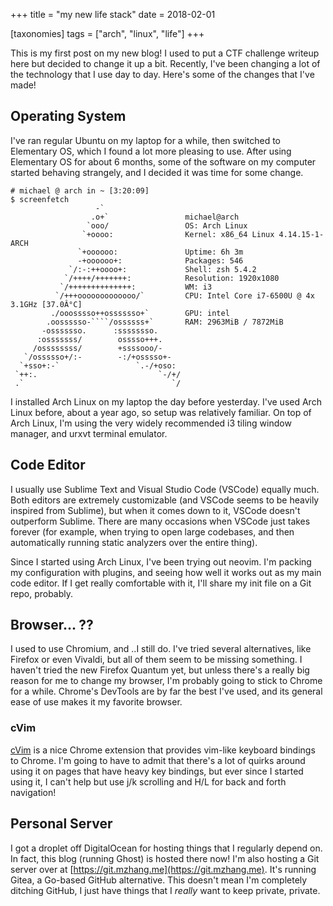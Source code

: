 +++
title = "my new life stack"
date = 2018-02-01

[taxonomies]
tags = ["arch", "linux", "life"]
+++

This is my first post on my new blog! I used to put a CTF challenge writeup here but decided to change it up a bit. Recently, I've been changing a lot of the technology that I use day to day. Here's some of the changes that I've made!

## Operating System

I've ran regular Ubuntu on my laptop for a while, then switched to Elementary OS, which I found a lot more pleasing to use. After using Elementary OS for about 6 months, some of the software on my computer started behaving strangely, and I decided it was time for some change.

```
# michael @ arch in ~ [3:20:09]
$ screenfetch
                   -`
                  .o+`                 michael@arch
                 `ooo/                 OS: Arch Linux
                `+oooo:                Kernel: x86_64 Linux 4.14.15-1-ARCH
               `+oooooo:               Uptime: 6h 3m
               -+oooooo+:              Packages: 546
             `/:-:++oooo+:             Shell: zsh 5.4.2
            `/++++/+++++++:            Resolution: 1920x1080
           `/++++++++++++++:           WM: i3
          `/+++ooooooooooooo/`         CPU: Intel Core i7-6500U @ 4x 3.1GHz [37.0Â°C]
         ./ooosssso++osssssso+`        GPU: intel
        .oossssso-````/ossssss+`       RAM: 2963MiB / 7872MiB
       -osssssso.      :ssssssso.
      :osssssss/        osssso+++.
     /ossssssss/        +ssssooo/-
   `/ossssso+/:-        -:/+osssso+-
  `+sso+:-`                 `.-/+oso:
 `++:.                           `-/+/
 .`                                 `/

```

I installed Arch Linux on my laptop the day before yesterday. I've used Arch Linux before, about a year ago, so setup was relatively familiar. On top of Arch Linux, I'm using the very widely recommended i3 tiling window manager, and urxvt terminal emulator.

## Code Editor

I usually use Sublime Text and Visual Studio Code (VSCode) equally much. Both editors are extremely customizable (and VSCode seems to be heavily inspired from Sublime), but when it comes down to it, VSCode doesn't outperform Sublime. There are many occasions when VSCode just takes forever (for example, when trying to open large codebases, and then automatically running static analyzers over the entire thing).

Since I started using Arch Linux, I've been trying out neovim. I'm packing my configuration with plugins, and seeing how well it works out as my main code editor. If I get really comfortable with it, I'll share my init file on a Git repo, probably.

## Browser... ??

I used to use Chromium, and ..I still do. I've tried several alternatives, like Firefox or even Vivaldi, but all of them seem to be missing something. I haven't tried the new Firefox Quantum yet, but unless there's a really big reason for me to change my browser, I'm probably going to stick to Chrome for a while. Chrome's DevTools are by far the best I've used, and its general ease of use makes it my favorite browser.

### cVim

[cVim](https://chrome.google.com/webstore/detail/cvim/ihlenndgcmojhcghmfjfneahoeklbjjh?hl=en) is a nice Chrome extension that provides vim-like keyboard bindings to Chrome. I'm going to have to admit that there's a lot of quirks around using it on pages that have heavy key bindings, but ever since I started using it, I can't help but use j/k scrolling and H/L for back and forth navigation!

## Personal Server

I got a droplet off DigitalOcean for hosting things that I regularly depend on. In fact, this blog (running Ghost) is hosted there now! I'm also hosting a Git server over at [https://git.mzhang.me](https://git.mzhang.me). It's running Gitea, a Go-based GitHub alternative. This doesn't mean I'm completely ditching GitHub, I just have things that I _really_ want to keep private, private.
